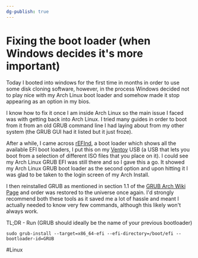 ```yaml
---
dg-publish: true
---
```

# Fixing the boot loader (when Windows decides it's more important)
Today I booted into windows for the first time in months in order to use some disk cloning software, however, in the process Windows decided not to play nice with my Arch Linux boot loader and somehow made it stop appearing as an option in my bios.

I know how to fix it once I am inside Arch Linux so the main issue I faced was with getting back into Arch Linux. I tried many guides in order to boot from it from an old GRUB command line I had laying about from my other system (the GRUB GUI had it listed but it just froze).

After a while, I came across [rEFInd](https://www.rodsbooks.com/refind/), a boot loader which shows all the available EFI boot loaders, I put this on my [Ventoy](https://www.ventoy.net/en/index.html) USB (a USB that lets you boot from a selection of different ISO files that you place on it). I could see my Arch Linux GRUB EFI was still there and so I gave this a go. It showed my Arch Linux GRUB boot loader as the second option and upon hitting it I was glad to be taken to the login screen of my Arch Install.

I then reinstalled GRUB as mentioned in section 1.1 of the [GRUB Arch Wiki Page](https://wiki.archlinux.org/title/GRUB) and order was restored to the universe once again. I'd strongly recommend both these tools as it saved me a lot of hassle and meant I actually needed to know very few commands, although this likely won't always work.

TL;DR - Run (GRUB should ideally be the name of your previous bootloader)
```
sudo grub-install --target=x86_64-efi --efi-directory=/boot/efi --bootloader-id=GRUB
```

#Linux